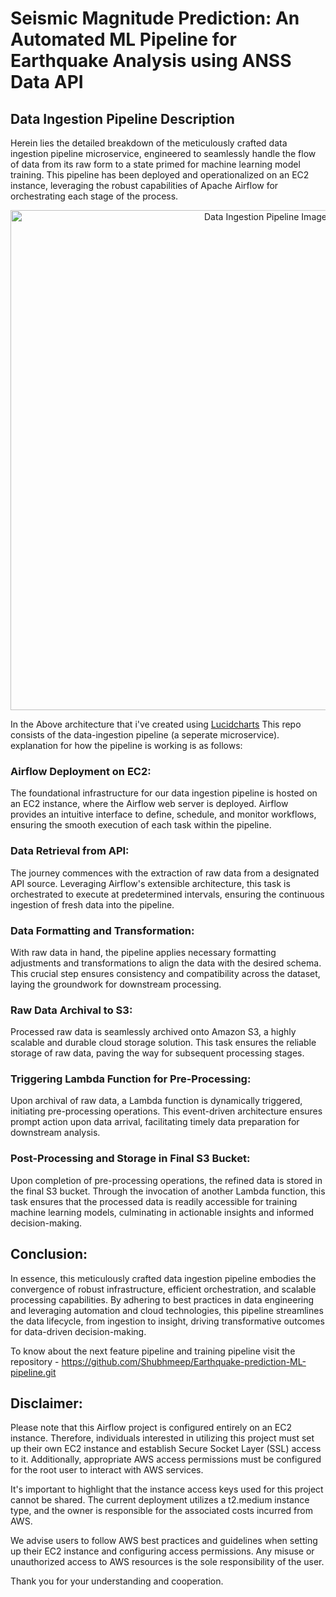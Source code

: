 # Seismic Magnitude Prediction: An Automated ML Pipeline for Earthquake Analysis using ANSS Data API

## Data Ingestion Pipeline Description
Herein lies the detailed breakdown of the meticulously crafted data ingestion pipeline microservice, engineered to seamlessly handle the flow of data from its raw form to a state primed for machine learning model training. This pipeline has been deployed and operationalized on an EC2 instance, leveraging the robust capabilities of Apache Airflow for orchestrating each stage of the process.

<p align="center">
  <img src="https://github.com/Shubhmeep/AWS-Airflow-DataIngestion-Pipeline/assets/97219802/84e04dad-5084-4b90-979f-747b314f439e" width="800" alt="Data Ingestion Pipeline Image">
</p>

In the Above architecture that i've created using [Lucidcharts](https://lucid.app/lucidchart/57b8e7c4-3203-46e1-b205-e510b7ca170e/edit?viewport_loc=728%2C877%2C2853%2C1259%2C.Q4MUjXso07N&invitationId=inv_279445a0-7953-4521-bf35-7309b1fbc793) This repo consists of the data-ingestion pipeline (a seperate microservice). explanation for how the pipeline is working is as follows:

### Airflow Deployment on EC2:
The foundational infrastructure for our data ingestion pipeline is hosted on an EC2 instance, where the Airflow web server is deployed. Airflow provides an intuitive interface to define, schedule, and monitor workflows, ensuring the smooth execution of each task within the pipeline.

### Data Retrieval from API:
The journey commences with the extraction of raw data from a designated API source. Leveraging Airflow's extensible architecture, this task is orchestrated to execute at predetermined intervals, ensuring the continuous ingestion of fresh data into the pipeline.

### Data Formatting and Transformation:
With raw data in hand, the pipeline applies necessary formatting adjustments and transformations to align the data with the desired schema. This crucial step ensures consistency and compatibility across the dataset, laying the groundwork for downstream processing.

### Raw Data Archival to S3:
Processed raw data is seamlessly archived onto Amazon S3, a highly scalable and durable cloud storage solution. This task ensures the reliable storage of raw data, paving the way for subsequent processing stages.

### Triggering Lambda Function for Pre-Processing:
Upon archival of raw data, a Lambda function is dynamically triggered, initiating pre-processing operations. This event-driven architecture ensures prompt action upon data arrival, facilitating timely data preparation for downstream analysis.

### Post-Processing and Storage in Final S3 Bucket:
Upon completion of pre-processing operations, the refined data is stored in the final S3 bucket. Through the invocation of another Lambda function, this task ensures that the processed data is readily accessible for training machine learning models, culminating in actionable insights and informed decision-making.

## Conclusion:
In essence, this meticulously crafted data ingestion pipeline embodies the convergence of robust infrastructure, efficient orchestration, and scalable processing capabilities. By adhering to best practices in data engineering and leveraging automation and cloud technologies, this pipeline streamlines the data lifecycle, from ingestion to insight, driving transformative outcomes for data-driven decision-making.

To know about the next feature pipeline and training pipeline visit the repository - https://github.com/Shubhmeep/Earthquake-prediction-ML-pipeline.git

## Disclaimer:

Please note that this Airflow project is configured entirely on an EC2 instance. Therefore, individuals interested in utilizing this project must set up their own EC2 instance and establish Secure Socket Layer (SSL) access to it. Additionally, appropriate AWS access permissions must be configured for the root user to interact with AWS services.

It's important to highlight that the instance access keys used for this project cannot be shared. The current deployment utilizes a t2.medium instance type, and the owner is responsible for the associated costs incurred from AWS.

We advise users to follow AWS best practices and guidelines when setting up their EC2 instance and configuring access permissions. Any misuse or unauthorized access to AWS resources is the sole responsibility of the user.

Thank you for your understanding and cooperation.
